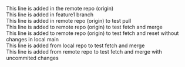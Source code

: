 This line is added in the remote repo (origin) <br />
This line is added in feature1 branch <br />
This line is added in remote repo (origin) to test pull <br />
This line is added to remote repo (origin) to test fetch and merge <br />
This line is added to remote repo (origin) to test fetch and reset without changes in local main<br />
This line is added from local repo to test fetch and merge <br />
This line is added from remote repo to test fetch and merge with uncommited changes <br />
